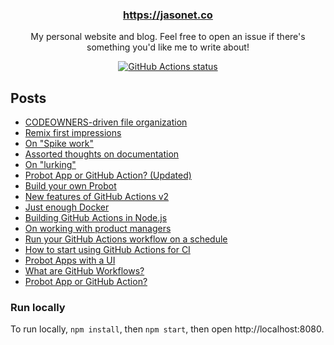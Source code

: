 <h3 align="center"><a href="https://jasonet.co">https://jasonet.co</a></h3>

<p align="center">My personal website and blog. Feel free to open an issue if there's something you'd like me to write about!</p>

<p align="center"><a href="https://github.com/JasonEtco/jasonet.co/actions/workflows/ci.yml"><img alt="GitHub Actions status" src="https://github.com/JasonEtco/jasonet.co/actions/workflows/ci.yml/badge.svg"></a></p>

## Posts

<!--START_POSTS-->
- [CODEOWNERS-driven file organization](https://jasonet.co/posts/codeowners-driven-organization)
- [Remix first impressions](https://jasonet.co/posts/remix-first-impressions)
- [On "Spike work"](https://jasonet.co/posts/on-spike-work)
- [Assorted thoughts on documentation](https://jasonet.co/posts/thoughts-on-docs)
- [On "lurking"](https://jasonet.co/posts/on-lurking)
- [Probot App or GitHub Action? (Updated)](https://jasonet.co/posts/probot-app-or-github-action-v2)
- [Build your own Probot](https://jasonet.co/posts/build-your-own-probot)
- [New features of GitHub Actions v2](https://jasonet.co/posts/new-features-of-github-actions)
- [Just enough Docker](https://jasonet.co/posts/just-enough-docker)
- [Building GitHub Actions in Node.js](https://jasonet.co/posts/building-github-actions-in-node)
- [On working with product managers](https://jasonet.co/posts/on-working-with-pms)
- [Run your GitHub Actions workflow on a schedule](https://jasonet.co/posts/scheduled-actions)
- [How to start using GitHub Actions for CI](https://jasonet.co/posts/use-github-actions-for-ci)
- [Probot Apps with a UI](https://jasonet.co/posts/probot-with-ui)
- [What are GitHub Workflows?](https://jasonet.co/posts/what-are-github-workflows)
- [Probot App or GitHub Action?](https://jasonet.co/posts/probot-app-or-github-action)
<!--END_POSTS-->

### Run locally

To run locally, `npm install`, then `npm start`, then open http://localhost:8080.
